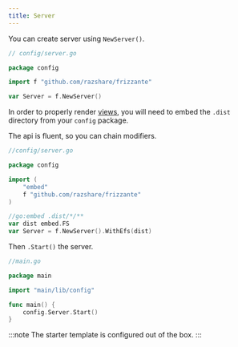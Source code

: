 ```yaml
---
title: Server
---
```


You can create server using `NewServer()`.

```go
// config/server.go

package config

import f "github.com/razshare/frizzante"

var Server = f.NewServer()

```

In order to properly render [views](/frizzante-docs/guides/pages#views),
you will need to embed the `.dist` directory from your `config` package.

The api is fluent, so you can chain modifiers.

```go
//config/server.go

package config

import (
	"embed"
	f "github.com/razshare/frizzante"
)

//go:embed .dist/*/**
var dist embed.FS
var Server = f.NewServer().WithEfs(dist)

```

Then `.Start()` the server.

```go
//main.go

package main

import "main/lib/config"

func main() {
	config.Server.Start()
}

```

:::note
The starter template is configured out of the box.
:::